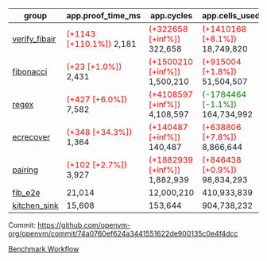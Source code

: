 | group | app.proof_time_ms | app.cycles | app.cells_used | leaf.proof_time_ms | leaf.cycles | leaf.cells_used |
| -- | -- | -- | -- | -- | -- | -- |
| [verify_fibair](https://github.com/openvm-org/openvm/blob/benchmark-results/benchmarks-pr/1567/verify_fibair-74a0760ef624a3441551622de900135c0e4f4dcc.md) |<span style='color: red'>(+1143 [+110.1%])</span> 2,181 | <span style='color: red'>(+322658 [+inf%])</span> 322,658 | <span style='color: red'>(+1410168 [+8.1%])</span> 18,749,820 |- | - | - |
| [fibonacci](https://github.com/openvm-org/openvm/blob/benchmark-results/benchmarks-pr/1567/fibonacci-74a0760ef624a3441551622de900135c0e4f4dcc.md) |<span style='color: red'>(+23 [+1.0%])</span> 2,431 | <span style='color: red'>(+1500210 [+inf%])</span> 1,500,210 | <span style='color: red'>(+915004 [+1.8%])</span> 51,504,507 |<span style='color: red'>(+1018 [+32.7%])</span> 4,132 | <span style='color: red'>(+1248039 [+inf%])</span> 1,248,039 | <span style='color: red'>(+1052002 [+1.5%])</span> 70,886,560 |
| [regex](https://github.com/openvm-org/openvm/blob/benchmark-results/benchmarks-pr/1567/regex-74a0760ef624a3441551622de900135c0e4f4dcc.md) |<span style='color: red'>(+427 [+6.0%])</span> 7,582 | <span style='color: red'>(+4108597 [+inf%])</span> 4,108,597 | <span style='color: green'>(-1784464 [-1.1%])</span> 164,734,992 |<span style='color: green'>(-1038 [-8.4%])</span> 11,375 | <span style='color: red'>(+3326529 [+inf%])</span> 3,326,529 | <span style='color: green'>(-55884449 [-18.6%])</span> 244,538,154 |
| [ecrecover](https://github.com/openvm-org/openvm/blob/benchmark-results/benchmarks-pr/1567/ecrecover-74a0760ef624a3441551622de900135c0e4f4dcc.md) |<span style='color: red'>(+348 [+34.3%])</span> 1,364 | <span style='color: red'>(+140487 [+inf%])</span> 140,487 | <span style='color: red'>(+638806 [+7.8%])</span> 8,866,644 |<span style='color: red'>(+291 [+2.8%])</span> 10,822 | <span style='color: red'>(+2934882 [+inf%])</span> 2,934,882 | <span style='color: red'>(+3647520 [+1.5%])</span> 247,226,322 |
| [pairing](https://github.com/openvm-org/openvm/blob/benchmark-results/benchmarks-pr/1567/pairing-74a0760ef624a3441551622de900135c0e4f4dcc.md) |<span style='color: red'>(+102 [+2.7%])</span> 3,927 | <span style='color: red'>(+1882939 [+inf%])</span> 1,882,939 | <span style='color: red'>(+846438 [+0.9%])</span> 98,834,293 |<span style='color: green'>(-2257 [-29.3%])</span> 5,445 | <span style='color: red'>(+2010376 [+inf%])</span> 2,010,376 | <span style='color: green'>(-57514307 [-28.0%])</span> 148,010,859 |
| [fib_e2e](https://github.com/openvm-org/openvm/blob/benchmark-results/benchmarks-pr/1567/fib_e2e-74a0760ef624a3441551622de900135c0e4f4dcc.md) | 21,014 |  12,000,210 |  410,933,839 | 24,549 |  7,462,538 |  441,088,459 |
| [kitchen_sink](https://github.com/openvm-org/openvm/blob/benchmark-results/benchmarks-pr/1567/kitchen_sink-74a0760ef624a3441551622de900135c0e4f4dcc.md) | 15,608 |  153,644 |  904,738,232 | 23,679 |  7,903,950 |  769,362,746 |


Commit: https://github.com/openvm-org/openvm/commit/74a0760ef624a3441551622de900135c0e4f4dcc

[Benchmark Workflow](https://github.com/openvm-org/openvm/actions/runs/17029941730)
